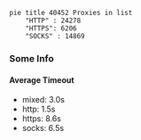 
```mermaid
pie title 40452 Proxies in list
    "HTTP" : 24278
    "HTTPS": 6206
    "SOCKS" : 14869
```

### Some Info
#### Average Timeout

- mixed: 3.0s
- http: 1.5s
- https: 8.6s
- socks: 6.5s